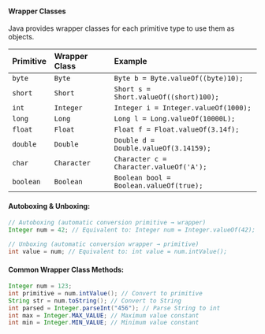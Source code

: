 
#### Wrapper Classes

Java provides wrapper classes for each primitive type to use them as objects.

| Primitive | Wrapper Class | Example |
| :--- | :--- | :--- |
| `byte` | `Byte` | `Byte b = Byte.valueOf((byte)10);` |
| `short` | `Short` | `Short s = Short.valueOf((short)100);` |
| `int` | `Integer` | `Integer i = Integer.valueOf(1000);` |
| `long` | `Long` | `Long l = Long.valueOf(10000L);` |
| `float` | `Float` | `Float f = Float.valueOf(3.14f);` |
| `double` | `Double` | `Double d = Double.valueOf(3.14159);` |
| `char` | `Character` | `Character c = Character.valueOf('A');` |
| `boolean` | `Boolean` | `Boolean bool = Boolean.valueOf(true);` |

#### Autoboxing & Unboxing:

```java
// Autoboxing (automatic conversion primitive → wrapper)
Integer num = 42; // Equivalent to: Integer num = Integer.valueOf(42);

// Unboxing (automatic conversion wrapper → primitive)
int value = num; // Equivalent to: int value = num.intValue();
```
#### Common Wrapper Class Methods:
```java
Integer num = 123;
int primitive = num.intValue(); // Convert to primitive
String str = num.toString(); // Convert to String
int parsed = Integer.parseInt("456"); // Parse String to int
int max = Integer.MAX_VALUE; // Maximum value constant
int min = Integer.MIN_VALUE; // Minimum value constant
```
